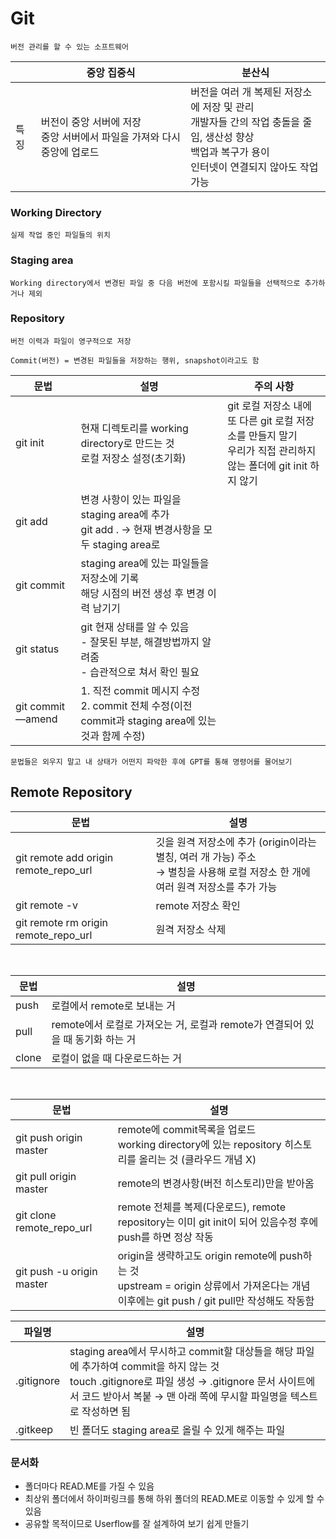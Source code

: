 # Git
    버전 관리를 할 수 있는 소프트웨어

|  | 중앙 집중식 | 분산식 |
| --- | --- | --- |
| 특징 | 버전이 중앙 서버에 저장 <br> 중앙 서버에서 파일을 가져와 다시 중앙에 업로드  | 버전을 여러 개 복제된 저장소에 저장 및 관리 <br> 개발자들 간의 작업 충돌을 줄임, 생산성 향상 <br> 백업과 복구가 용이 <br> 인터넷이 연결되지 않아도 작업 가능 |

### Working Directory
    실제 작업 중인 파일들의 위치

### Staging area
    Working directory에서 변경된 파일 중 다음 버전에 포함시킬 파일들을 선택적으로 추가하거나 제외

### Repository
    버전 이력과 파일이 영구적으로 저장

    Commit(버전) = 변경된 파일들을 저장하는 행위, snapshot이라고도 함

| 문법 | 설명 | 주의 사항 |
| --- | --- | --- |
| git init | 현재 디렉토리를 working directory로 만드는 것 <br> 로컬 저장소 설정(초기화) | git 로컬 저장소 내에 또 다른 git 로컬 저장소를 만들지 말기 <br> 우리가 직접 관리하지 않는 폴더에 git init 하지 않기 |
| git add | 변경 사항이 있는 파일을 staging area에 추가 <br> git add . → 현재 변경사항을 모두 staging area로 |  |
| git commit | staging area에 있는 파일들을 저장소에 기록 <br> 해당 시점의 버전 생성 후 변경 이력 남기기 |  |
| git status | git 현재 상태를 알 수 있음 <br> - 잘못된 부분, 해결방법까지 알려줌 <br> - 습관적으로 쳐서 확인 필요 |  |
| git commit —amend | 1. 직전 commit 메시지 수정 <br> 2. commit 전체 수정(이전 commit과 staging area에 있는 것과 함께 수정) |  |

    문법들은 외우지 말고 내 상태가 어떤지 파악한 후에 GPT를 통해 명령어를 물어보기

## Remote Repository
| 문법 | 설명 |
| --- | --- |
| git remote add origin remote_repo_url | 깃을 원격 저장소에 추가 (origin이라는 별칭, 여러 개 가능) 주소 <br> → 별칭을 사용해 로컬 저장소 한 개에 여러 원격 저장소를 추가 가능 |
| git remote -v | remote 저장소 확인 |
| git remote rm origin remote_repo_url | 원격 저장소 삭제 |

<br>

| 문법 | 설명 |
| --- | --- |
| push | 로컬에서 remote로 보내는 거 |
| pull | remote에서 로컬로 가져오는 거, 로컬과 remote가 연결되어 있을 때 동기화 하는 거 |
| clone | 로컬이 없을 때 다운로드하는 거 |

 <br> 

| 문법 | 설명 |
| --- | --- |
| git push origin master | remote에 commit목록을 업로드 <br> working directory에 있는 repository 히스토리를 올리는 것 (클라우드 개념 X) |
| git pull origin master | remote의 변경사항(버전 히스토리)만을 받아옴 |
| git clone remote_repo_url | remote 전체를 복제(다운로드), remote repository는 이미 git init이 되어 있음수정 후에 push를 하면 정상 작동 |
| git push -u origin master | origin을 생략하고도 origin remote에 push하는 것 <br> upstream = origin 상류에서 가져온다는 개념 <br> 이후에는 git push / git pull만 작성해도 작동함 |

| 파일명 | 설명 |
| --- | --- |
| .gitignore | staging area에서 무시하고 commit할 대상들을 해당 파일에 추가하여 commit을 하지 않는 것 <br> touch .gitignore로 파일 생성 → .gitignore 문서 사이트에서 코드 받아서 복붙 → 맨 아래 쪽에 무시할 파일명을 텍스트로 작성하면 됨 |
| .gitkeep | 빈 폴더도 staging area로 올릴 수 있게 해주는 파일 |

### 문서화
- 폴더마다 READ.ME를 가질 수 있음
- 최상위 폴더에서 하이퍼링크를 통해 하위 폴더의 READ.ME로 이동할 수 있게 할 수 있음
- 공유할 목적이므로 Userflow를 잘 설계하여 보기 쉽게 만들기